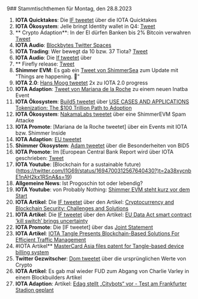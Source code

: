 9## Stammtischthemen für Montag, den 28.8.2023

1. **IOTA Quicktakes**: Die [IF tweetet]() über die IOTA Quicktakes
2. **IOTA Ökosystem**: Jelle bringt Identity wallet in Q4: [Tweet](https://twitter.com/Vrom14286662/status/1693700398987514219?t=O6-Tr9mJ2zFh6r5WD2A_lw&s=19)
3. ** Crypto Adaption**: In der EI dürfen Banken bis 2% Bitcoin verwahren [Tweet](https://twitter.com/seth_fin/status/1693751766808986064?t=gtw_SZXzBwdIWLmkpPomEQ&s=19)
4. **IOTA Audio**: [Blockbytes Twitter Spaces](https://twitter.com/blockbytescom/status/1693653993484959890?t=EpFz-3oE3A4mEQZZMUt5Bw&s=19)
5. **IOTA Trading**: Wer bewegt da 10 bzw. 37 Tiota? [Tweet](https://twitter.com/Salimasbegum/status/1693729865260818781?t=IpHUMCwnh4DE9UML-ytAPg&s=19)
6. **IOTA Audio**: Die [ If tweetet](https://twitter.com/iota/status/1694076983288775147?t=4WXABh4tyt6CAjXik77EZw&s=19) über
7. ** Firefly release: [ Tweet](https://twitter.com/gobbli/status/1693984022509330739?t=oWfhxrn_vq7JABGEQxcs3A&s=19)
8. **Shimmer EVM**: Es gab ein [Tweet von ShimmerSea](https://twitter.com/gobbli/status/1693984022509330739?t=oWfhxrn_vq7JABGEQxcs3A&s=19) zum Update mit "Things are happening. 👀"
9. **IOTA 2.0**: [Hans Moog tweetet](https://twitter.com/hus_qy/status/1694105696776675657?t=R13Jz5gumXbcIXlc3g-ZCg&s=19) 2x zu IOTA 2.0 progress
10. **IOTA Adaption**: [Tweet von Mariana de la Roche](https://twitter.com/Marianadlrw/status/1693997375667474532?t=Ds6uBdmI6DRRnOFCr-OOcA&s=19) zu einem neuen Inatba Event
11. **IOTA Ökosystem**: [Build5 tweetet](https://twitter.com/build5tech/status/1694242356873331151?t=MEmdYe2s3-Y5GHwRNncy8A&s=19) über [USE CASES AND APPLICATIONS
Tokenization: The $100 Trillion Path to Adoption](https://build5.com/blog/tokenization/)
12. **IOTA Ökosystem**: [ NakamaLabs tweetet](https://twitter.com/Nakama_Labs/status/1694333561980047578?t=_-Bio7HQB4rXBBVaGankQw&s=19) über eine ShimmerEVM Spam Attacke
13. **IOTA Promote**: [Mariana de la Roche tweetet] über ein Events mit IOTA bzw. Shimmer Inside
14. **IOTA Adaption**: [EU tweetet](https://twitter.com/EUBlockchain/status/1694324758467182721?t=ok-RFJmPZpQFJJKH7kK-Ig&s=19)
15. **Shimmer Ökosystem**: [Adam tweetet](https://twitter.com/adam_unchained/status/1694574987909402725?t=8ggjHpE-B47JYE-VOug6hA&s=19) über die Besonderheiten von BlD5
16. **IOTA Promote**: Im [European Central Bank Report wird über IOTA geschrieben: [Tweet](https://twitter.com/I1G69/status/1694700312567640430?t=2a38xycnbE1nAH2kx1RSnA&s=19)
17. **IOTA Youtube**: [Blockchain for a sustainable future)(https://twitter.com/I1G69/status/1694700312567640430?)t=2a38xycnbE1nAH2kx1RSnA&s=19)
18. **Allgemeine News**: Ist Progoschin  tot oder lebendig?
19. **IOTA Youtube**: von Probably Nothing: [Shimmer EVM steht kurz vor dem Start](https://youtu.be/So39unCMqNo?si=ZGOehvFa7t0qalA4)
20. **IOTA Artikel**: Die [IF tweetet](https://twitter.com/iota/status/1694678794244665607?t=d1X6jZTVqiup1XiqWzq2Iw&s=19) über den Artikel: [Cryptocurrency and Blockchain Security: Challenges and Solutions](https://readwrite.com/cryptocurrency-and-blockchain-security-challenges-and-solutions/)
21. **IOTA Artikel**: Die [IF tweetet](https://twitter.com/iota/status/1694745042198360453?t=ElgZLlpJMmxTtKLz0dLyOA&s=19) über den Artikel: [EU Data Act smart contract ‘kill switch’ brings uncertainty](https://cointelegraph.com/news/eu-data-act-smart-contract-kill-switch-brings-uncertainty)
22. **IOTA Promote**: Die [IF tweetet] über das [Joint Statement](https://data-act.info/joint-statement/)
23. **IOTA Artikel**: [IOTA Tangle Presents Blockchain-Based Solutions For Efficient Traffic Management](https://blockzeit.com/iota-tangle-presents-blockchain-based-solutions-for-efficient-traffic-management/)
24. #IOTA Artikel** [MasterCard Asia files patent for Tangle-based device billing system](https://cointelegraph.com/news/mastercard-asia-files-patent-for-tangle-based-device-billing-system)
25. **Twitter Gezwitscher**: [Dom tweetet](https://twitter.com/DomSchiener/status/1694967942612492320?t=2d1vge_0-wXeLrpxIGPaEA&s=19) über die ursprünglichen Werte von Crypto
26. **IOTA Artikel**: Es gab mal wieder FUD zum Abgang von Charlie Varley in einem Blockbuilders Artikel
27. **IOTA Adaption**: Artikel: [Edag stellt „Citybots“ vor - Test am Frankfurter Stadion geplant](https://www.fuldaerzeitung.de/fulda/fulda-citybots-frankfurt-stadion-test-digitalministerin-kristina-sinemus-edag-92453564.html?source=tw)


